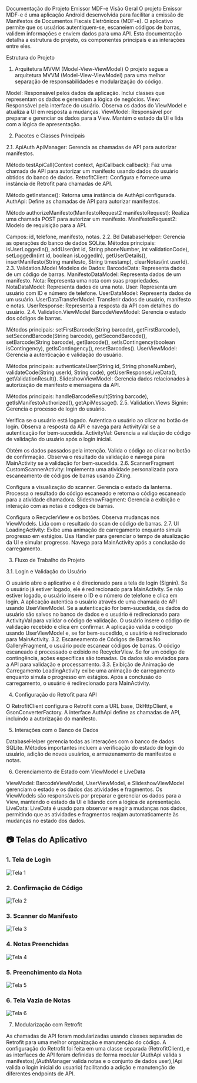 Documentação do Projeto Emissor MDF-e
Visão Geral
O projeto Emissor MDF-e é uma aplicação Android desenvolvida para facilitar a emissão de Manifestos de Documentos Fiscais Eletrônicos (MDF-e). O aplicativo permite que os usuários autentiquem-se, escaneiem códigos de barras, validem informações e enviem dados para uma API. Esta documentação detalha a estrutura do projeto, os componentes principais e as interações entre eles.

Estrutura do Projeto
1. Arquitetura MVVM (Model-View-ViewModel)
O projeto segue a arquitetura MVVM (Model-View-ViewModel) para uma melhor separação de responsabilidades e modularização do código.

Model: Responsável pelos dados da aplicação. Inclui classes que representam os dados e gerenciam a lógica de negócios.
View: Responsável pela interface do usuário. Observa os dados do ViewModel e atualiza a UI em resposta a mudanças.
ViewModel: Responsável por preparar e gerenciar os dados para a View. Mantém o estado da UI e lida com a lógica de apresentação.


2. Pacotes e Classes Principais

2.1. ApiAuth
ApiManager: Gerencia as chamadas de API para autorizar manifestos.

Método testApiCall(Context context, ApiCallback callback): Faz uma chamada de API para autorizar um manifesto usando dados do usuário obtidos do banco de dados.
RetrofitClient: Configura e fornece uma instância de Retrofit para chamadas de API.

Método getInstance(): Retorna uma instância de AuthApi configurada.
AuthApi: Define as chamadas de API para autorizar manifestos.

Método authorizeManifesto(ManifestoRequest2 manifestoRequest): Realiza uma chamada POST para autorizar um manifesto.
ManifestoRequest2: Modelo de requisição para a API.

Campos: id, telefone, manifesto, notas.
2.2. Bd
DatabaseHelper: Gerencia as operações do banco de dados SQLite.
Métodos principais: isUserLoggedIn(), addUser(int id, String phoneNumber, int validationCode), setLoggedIn(int id, boolean isLoggedIn), getUserDetails(), insertManifesto(String manifesto, String timestamp), clearNotas(int userId).
2.3. Validation.Model
Modelos de Dados:
BarcodeData: Representa dados de um código de barras.
ManifestoDataModel: Representa dados de um manifesto.
Nota: Representa uma nota com suas propriedades.
NotaDataModel: Representa dados de uma nota.
User: Representa um usuário com ID e número de telefone.
UserDataModel: Representa dados de um usuário.
UserDataTransferModel: Transferir dados de usuário, manifesto e notas.
UserResponse: Representa a resposta da API com detalhes do usuário.
2.4. Validation.ViewModel
BarcodeViewModel: Gerencia o estado dos códigos de barras.

Métodos principais: setFirstBarcode(String barcode), getFirstBarcode(), setSecondBarcode(String barcode), getSecondBarcode(), setBarcode(String barcode), getBarcode(), setIsContingency(boolean isContingency), getIsContingency(), resetBarcodes().
UserViewModel: Gerencia a autenticação e validação do usuário.

Métodos principais: authenticateUser(String id, String phoneNumber), validateCode(String userId, String code), getUserResponseLiveData(), getValidationResult().
SlideshowViewModel: Gerencia dados relacionados à autorização de manifesto e mensagens da API.

Métodos principais: handleBarcodeResult(String barcode), getIsManifestoAuthorized(), getApiMessage().
2.5. Validation.Views
Signin: Gerencia o processo de login do usuário.

Verifica se o usuário está logado.
Autentica o usuário ao clicar no botão de login.
Observa a resposta da API e navega para ActivityVal se a autenticação for bem-sucedida.
ActivityVal: Gerencia a validação do código de validação do usuário após o login inicial.

Obtém os dados passados pela intenção.
Valida o código ao clicar no botão de confirmação.
Observa o resultado da validação e navega para MainActivity se a validação for bem-sucedida.
2.6. ScannerFragment
CustomScannerActivity: Implementa uma atividade personalizada para escaneamento de códigos de barras usando ZXing.

Configura a visualização do scanner.
Gerencia o estado da lanterna.
Processa o resultado do código escaneado e retorna o código escaneado para a atividade chamadora.
SlideshowFragment: Gerencia a exibição e interação com as notas e códigos de barras.

Configura o RecyclerView e os botões.
Observa mudanças nos ViewModels.
Lida com o resultado do scan de código de barras.
2.7. UI
LoadingActivity: Exibe uma animação de carregamento enquanto simula progresso em estágios.
Usa Handler para gerenciar o tempo de atualização da UI e simular progresso.
Navega para MainActivity após a conclusão do carregamento.


3. Fluxo de Trabalho do Projeto

3.1. Login e Validação do Usuário

O usuário abre o aplicativo e é direcionado para a tela de login (Signin).
Se o usuário já estiver logado, ele é redirecionado para MainActivity.
Se não estiver logado, o usuário insere o ID e o número de telefone e clica em login.
A aplicação autentica o usuário através de uma chamada de API usando UserViewModel.
Se a autenticação for bem-sucedida, os dados do usuário são salvos no banco de dados e o usuário é redirecionado para ActivityVal para validar o código de validação.
O usuário insere o código de validação recebido e clica em confirmar.
A aplicação valida o código usando UserViewModel e, se for bem-sucedido, o usuário é redirecionado para MainActivity.
3.2. Escaneamento de Códigos de Barras
No GalleryFragment, o usuário pode escanear códigos de barras.
O código escaneado é processado e exibido no RecyclerView.
Se for um código de contingência, ações específicas são tomadas.
Os dados são enviados para a API para validação e processamento.
3.3. Exibição de Animação de Carregamento
LoadingActivity exibe uma animação de carregamento enquanto simula o progresso em estágios.
Após a conclusão do carregamento, o usuário é redirecionado para MainActivity.

4. Configuração do Retrofit para API

O RetrofitClient configura o Retrofit com a URL base, OkHttpClient, e GsonConverterFactory.
A interface AuthApi define as chamadas de API, incluindo a autorização do manifesto.

5. Interações com o Banco de Dados

DatabaseHelper gerencia todas as interações com o banco de dados SQLite.
Métodos importantes incluem a verificação do estado de login do usuário, adição de novos usuários, e armazenamento de manifestos e notas.

6. Gerenciamento de Estado com ViewModel e LiveData

ViewModel:
BarcodeViewModel, UserViewModel, e SlideshowViewModel gerenciam o estado e os dados das atividades e fragmentos.
Os ViewModels são responsáveis por preparar e gerenciar os dados para a View, mantendo o estado da UI e lidando com a lógica de apresentação.
LiveData:
LiveData é usado para observar e reagir a mudanças nos dados, permitindo que as atividades e fragmentos reajam automaticamente às mudanças no estado dos dados.


## 📷 Telas do Aplicativo

### 1. Tela de Login
![Tela 1](tutorial_img_1.jpg)

### 2. Confirmação de Código
![Tela 2](tutorial_img_2.jpg)

### 3. Scanner do Manifesto
![Tela 3](tutorial_img_3.jpg)

### 4. Notas Preenchidas
![Tela 4](tutorial_img_4.jpg)

### 5. Preenchimento da Nota
![Tela 5](tutorial_img_5.jpg)

### 6. Tela Vazia de Notas
![Tela 6](tutorial_img_6.jpg)



7. Modularização com Retrofit

As chamadas de API foram modularizadas usando classes separadas do Retrofit para uma melhor organização e manutenção do código.
A configuração do Retrofit foi feita em uma classe separada (RetrofitClient), e as interfaces de API foram definidas de forma modular (AuthApi valida s manifestos),(AuthManager valida notas e o conjunto de dados user),(Api valida o login inicial do usuario)
 facilitando a adição e manutenção de diferentes endpoints de API.

